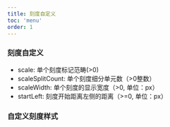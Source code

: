 ```yaml
---
title: 刻度自定义
toc: 'menu'
order: 1
---
```


### 刻度自定义

+ scale: 单个刻度标记范畴(>0)
+ scaleSplitCount: 单个刻度细分单元数（>0整数）
+ scaleWidth: 单个刻度的显示宽度（>0, 单位：px）
+ startLeft: 刻度开始距离左侧的距离（>=0, 单位：px）

<code src="./index.tsx"></code>

### 自定义刻度样式

<code src="./custom.tsx"></code>
